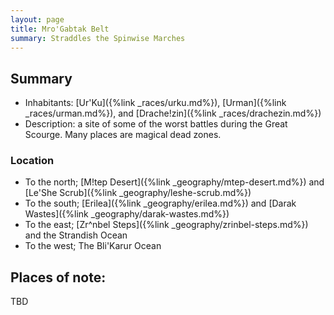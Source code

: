 ```yaml
---
layout: page
title: Mro'Gabtak Belt
summary: Straddles the Spinwise Marches
---
```


## Summary

- Inhabitants: [Ur'Ku]({%link _races/urku.md%}), [Urman]({%link _races/urman.md%}), and [Drache!zin]({%link _races/drachezin.md%})
- Description:  a site of some of the worst battles during the Great Scourge.  Many places are magical dead zones.

### Location

- To the north; [M!tep Desert]({%link _geography/mtep-desert.md%}) and [Le'She Scrub]({%link _geography/leshe-scrub.md%})
- To the south; [Erilea]({%link _geography/erilea.md%}) and [Darak Wastes]({%link _geography/darak-wastes.md%})
- To the east; [Zr^nbel Steps]({%link _geography/zrinbel-steps.md%}) and the Strandish Ocean
- To the west; The Bli'Karur Ocean

## Places of note:

TBD
